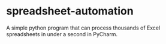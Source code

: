 # spreadsheet-automation
A simple python program that can process thousands of Excel spreadsheets in under a second in PyCharm.
